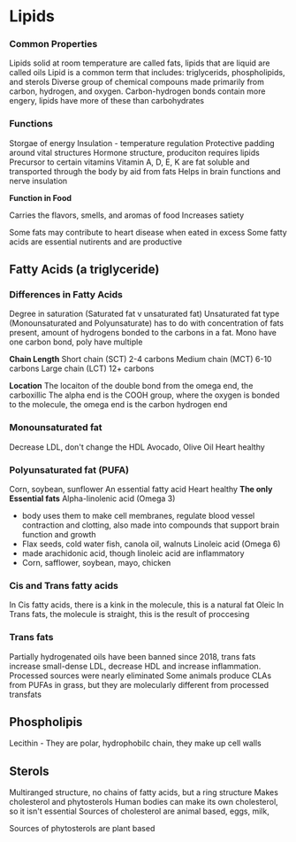# Lipids

### Common Properties

Lipids solid at room temperature are called fats, lipids that are liquid are called oils
Lipid is a common term that includes: triglycerids, phospholipids, and sterols
Diverse group of chemical compouns made primarily from carbon, hydrogen, and oxygen. 
Carbon-hydrogen bonds contain more engery, lipids have more of these than carbohydrates

### Functions

Storgae of energy
Insulation - temperature regulation
Protective padding around vital structures
Hormone structure, produciton requires lipids
Precursor to certain vitamins
Vitamin A, D, E, K are fat soluble and transported through the body by aid from fats
Helps in brain functions and nerve insulation

**Function in Food**

Carries the flavors, smells, and aromas of food
Increases satiety

Some fats may contribute to heart disease when eated in excess
Some fatty acids are essential nutirents and are productive


## Fatty Acids (a triglyceride)
### Differences in Fatty Acids

Degree in saturation (Saturated fat v unsaturated fat)
Unsaturated fat type (Monounsaturated and Polyunsaturate) has to do with concentration of fats present, amount of hydrogens bonded to the carbons in a fat. Mono have one carbon bond, poly have multiple

**Chain Length** 
Short chain (SCT) 2-4 carbons
Medium chain (MCT) 6-10 carbons
Large chain (LCT) 12+ carbons

**Location**
The locaiton of the double bond from the omega end, the carboxillic
The alpha end is the COOH group, where the oxygen is bonded to the molecule, the omega end is the carbon hydrogen end

### Monounsaturated fat

Decrease LDL, don't change the HDL
Avocado, Olive Oil
Heart healthy

### Polyunsaturated fat (PUFA)

Corn, soybean, sunflower
An essential fatty acid
Heart healthy
**The only Essential fats**
Alpha-linolenic acid (Omega 3)
- body uses them to make cell membranes, regulate blood vessel contraction and clotting, also made into compounds that support brain function and growth
- Flax seeds, cold water fish, canola oil, walnuts
Linoleic acid (Omega 6)
- made arachidonic acid, though linoleic acid are inflammatory
- Corn, safflower, soybean, mayo, chicken


### Cis and Trans fatty acids

In Cis fatty acids, there is a kink in the molecule, this is a natural fat Oleic
In Trans fats, the molecule is straight, this is the result of proccesing

### Trans fats

Partially hydrogenated oils have been banned since 2018, trans fats increase small-dense LDL, decrease HDL and increase inflammation.
Processed sources were nearly eliminated
Some animals produce CLAs from PUFAs in grass, but they are molecularly different from processed transfats

## Phospholipis

Lecithin - 
They are polar, hydrophobilc chain, they make up cell walls

## Sterols

Multiranged structure, no chains of fatty acids, but a ring structure
Makes cholesterol and phytosterols
Human bodies can make its own cholesterol, so it isn't essential
Sources of cholesterol are animal based, eggs, milk, 

Sources of phytosterols are plant based


